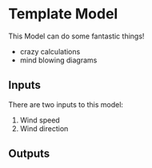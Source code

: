 # Template Model

This Model can do some fantastic things!

* crazy calculations
* mind blowing diagrams

## Inputs
There are two inputs to this model:

1. Wind speed
1. Wind direction

## Outputs